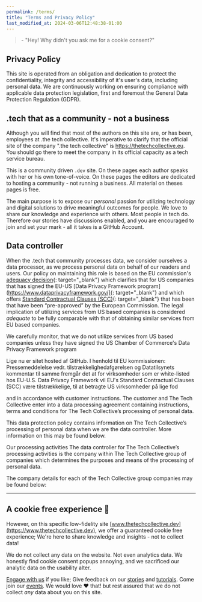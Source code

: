 ```yaml
---
permalink: /terms/
title: "Terms and Privacy Policy"
last_modified_at: 2024-03-06T12:48:38-01:00
---
```


> \- "Hey! Why didn't you ask me for a cookie consent?"

## Privacy Policy

This site is operated from an obligation and dedication to protect the confidentiality, integrity and accessibility of it's user's data, including personal data. We are continuously working on ensuring compliance with applicable data protection legislation, first and foremost the General Data Protection Regulation (GDPR).

## .tech that as a community - not a business

Although you will find that most of the authors on this site are, or has been, employees at .the tech collective. It's imperative to clarify that the official site of the company ".the tech collective" is https://thetechcollective.eu. You should go there to meet the company in its official capacity as a tech service bureau.

This is a community driven `.dev` site. On these pages each author speaks with her or his own tone-of-voice. On these pages the editors are dedicated to hosting a community - not running a business. All material on theses pages is free.

The main purpose is to expose our _personal_ passion for utilizing technology and digital solutions to drive meaningful outcomes for people. We love to share our knowledge and experience with others. Most people in tech do. Therefore our stories have discussions enabled, and you are encouraged to join and set your mark - all it takes is a GitHub Account.

## Data controller
When the .tech that community processes data, we consider ourselves a data processor, as we process personal data on behalf of our readers and users. Our policy on maintaining this role is based on the EU commission's [adequacy decision](https://ec.europa.eu/commission/presscorner/detail/en/ip_23_3721){: target="_blank"} which clarifies that for US companies that has signed the EU-US [Data Privacy Framework program](https://www.dataprivacyframework.gov/]{: target="_blank"} and which offers [Standard Contractual Clauses (SCC)](https://commission.europa.eu/law/law-topic/data-protection/international-dimension-data-protection/standard-contractual-clauses-scc_en){: target="_blank"} that has been that have been “pre-approved” by the European Commission. The legal implication of utilizing services from US based companies is considered _adequate_ to be fully comparable with that of obtaining similar services from EU based companies.

We carefully monitor, that we do not utilize services from US based companies unless they have signed the US Chamber of Commerce's Data Privacy Framework program




Lige nu er sitet hosted af GitHub. I henhold til EU kommissionen: Pressemeddelelse vedr. tilstrækkelighedafgørelsen  og Datatilsynets kommentar til samme fremgår det at for virksomheder som er white-listed hos EU-U.S. Data Privacy Framework vil EU's Standard Contractual Clauses (SCC) være tilstrækkelige, til at betragte US virksomheder på lige fod 



 and in accordance with customer instructions. The customer and The Tech Collective enter into a data processing agreement containing instructions, terms and conditions for The Tech Collective’s processing of personal data.

 

This data protection policy contains information on The Tech Collective’s processing of personal data when we are the data controller. More information on this may be found below.

Our processing activities
The data controller for The Tech Collective’s processing activities is the company within The Tech Collective group of companies which determines the purposes and means of the processing of personal data.

 

The company details for each of the Tech Collective group companies may be found below:

___

## A cookie free experience 🍪

However, on this specific low-fidelity site [www.thetechcollective.dev](https://www.thetechcollective.dev), we offer a guaranteed cookie free experience; We're here to share knowledge and insights - not to collect data!

We do not collect any data on the website. Not even analytics data. We honestly find cookie consent popups annoying, and we sacrificed our analytic data on the usability alter.

[Engage with us](/contact/) if you like; Give feedback on our [stories](/stories/) and [tutorials](/tutorials/). Come join our [events](/events/). We would love ❤️ that! but rest assured that we do not collect _any_ data about you on this site.
